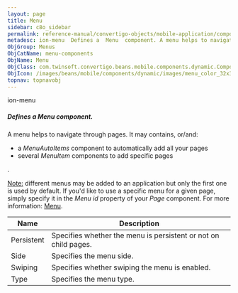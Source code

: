 ```yaml
---
layout: page
title: Menu
sidebar: c8o_sidebar
permalink: reference-manual/convertigo-objects/mobile-application/components/menu-components/menu/
metadesc: ion-menu  Defines a  Menu  component. A menu helps to navigate through pages. It may contains, or/and   a  MenuAutoItems  component to automatically a
ObjGroup: Menus
ObjCatName: menu-components
ObjName: Menu
ObjClass: com.twinsoft.convertigo.beans.mobile.components.dynamic.ComponentManager$1
ObjIcon: /images/beans/mobile/components/dynamic/images/menu_color_32x32.png
topnav: topnavobj
---
```

ion-menu
##### Defines a <i>Menu</i> component.
A menu helps to navigate through pages. It may contains, or/and:<ul><li>a <i>MenuAutoItems</i> component to automatically add all your pages</li><li>several <i>MenuItem</i> components to add specific pages</ul>.

<span class='orangetwinsoft'><u>Note:</u></span> different menus may be added to an application but only the first one is used by default.
If you'd like to use a specific menu for a given page, simply specify it in the <i>Menu id</i> property of your <i>Page</i> component.
For more information: <a href='https://ionicframework.com/docs/v3/api/components/menu/Menu/' target='_blank'>Menu</a>.

Name | Description 
--- | ---
Persistent | Specifies whether the menu is persistent or not on child pages.
Side | Specifies the menu side.
Swiping | Specifies whether swiping the menu is enabled.
Type | Specifies the menu type.

